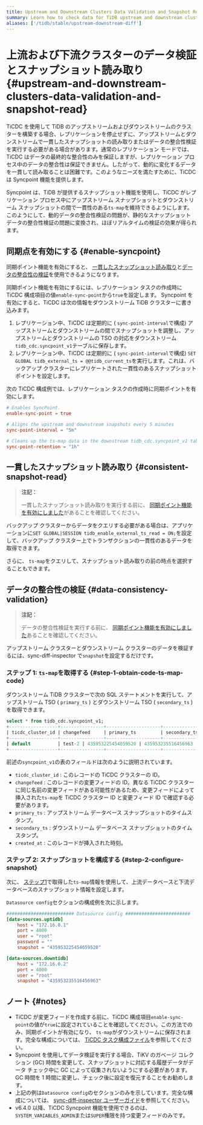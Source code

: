 ```yaml
---
title: Upstream and Downstream Clusters Data Validation and Snapshot Read
summary: Learn how to check data for TiDB upstream and downstream clusters.
aliases: ['/tidb/stable/upstream-downstream-diff']
---
```


# 上流および下流クラスターのデータ検証とスナップショット読み取り {#upstream-and-downstream-clusters-data-validation-and-snapshot-read}

TiCDC を使用して TiDB のアップストリームおよびダウンストリームのクラスターを構築する場合、レプリケーションを停止せずに、アップストリームとダウンストリームで一貫したスナップショットの読み取りまたはデータの整合性検証を実行する必要がある場合があります。通常のレプリケーション モードでは、TiCDC はデータの最終的な整合性のみを保証しますが、レプリケーション プロセス中のデータの整合性は保証できません。したがって、動的に変化するデータを一貫して読み取ることは困難です。このようなニーズを満たすために、TiCDC は Syncpoint 機能を提供します。

Syncpoint は、TiDB が提供するスナップショット機能を使用し、TiCDC がレプリケーション プロセス中にアップストリーム スナップショットとダウンストリーム スナップショットの間で一貫性のある`ts-map`を維持できるようにします。このようにして、動的データの整合性検証の問題が、静的なスナップショット データの整合性検証の問題に変換され、ほぼリアルタイムの検証の効果が得られます。

## 同期点を有効にする {#enable-syncpoint}

同期ポイント機能を有効にすると、 [一貫したスナップショット読み取り](#consistent-snapshot-read)と[データの整合性の検証](#data-consistency-validation)を使用できるようになります。

同期ポイント機能を有効にするには、レプリケーション タスクの作成時に TiCDC 構成項目の値`enable-sync-point`から`true`を設定します。 Syncpoint を有効にすると、TiCDC は次の情報をダウンストリーム TiDB クラスターに書き込みます。

1.  レプリケーション中、TiCDC は定期的に ( `sync-point-interval`で構成) アップストリームとダウンストリームの間でスナップショットを調整し、アップストリームとダウンストリームの TSO の対応をダウンストリーム`tidb_cdc.syncpoint_v1`テーブルに保存します。
2.  レプリケーション中、TiCDC は定期的に ( `sync-point-interval`で構成) `SET GLOBAL tidb_external_ts = @@tidb_current_ts`を実行します。これは、バックアップ クラスターにレプリケートされた一貫性のあるスナップショット ポイントを設定します。

次の TiCDC 構成例では、レプリケーション タスクの作成時に同期ポイントを有効にします。

```toml
# Enables SyncPoint.
enable-sync-point = true

# Aligns the upstream and downstream snapshots every 5 minutes
sync-point-interval = "5m"

# Cleans up the ts-map data in the downstream tidb_cdc.syncpoint_v1 table every hour
sync-point-retention = "1h"
```

## 一貫したスナップショット読み取り {#consistent-snapshot-read}

> **注記：**
>
> 一貫したスナップショット読み取りを実行する前に、 [同期ポイント機能を有効にしました](#enable-syncpoint)があることを確認してください。

バックアップ クラスターからデータをクエリする必要がある場合は、アプリケーションに`SET GLOBAL|SESSION tidb_enable_external_ts_read = ON;`を設定して、バックアップ クラスター上でトランザクションの一貫性のあるデータを取得できます。

さらに、 `ts-map`をクエリして、スナップショット読み取りの前の時点を選択することもできます。

## データの整合性の検証 {#data-consistency-validation}

> **注記：**
>
> データの整合性検証を実行する前に、 [同期ポイント機能を有効にしました](#enable-syncpoint)あることを確認してください。

アップストリーム クラスターとダウンストリーム クラスターのデータを検証するには、sync-diff-inspector で`snapshot`を設定するだけです。

### ステップ 1: <code>ts-map</code>を取得する {#step-1-obtain-code-ts-map-code}

ダウンストリーム TiDB クラスターで次の SQL ステートメントを実行して、アップストリーム TSO ( `primary_ts` ) とダウンストリーム TSO ( `secondary_ts` ) を取得できます。

```sql
select * from tidb_cdc.syncpoint_v1;
+------------------+----------------+--------------------+--------------------+---------------------+
| ticdc_cluster_id | changefeed     | primary_ts         | secondary_ts       | created_at          |
+------------------+----------------+--------------------+--------------------+---------------------+
| default          | test-2 | 435953225454059520 | 435953235516456963 | 2022-09-13 08:40:15 |
+------------------+----------------+--------------------+--------------------+---------------------+
```

前述の`syncpoint_v1`の表のフィールドは次のように説明されています。

-   `ticdc_cluster_id` : このレコードの TiCDC クラスターの ID。
-   `changefeed` : このレコードの変更フィードの ID。異なる TiCDC クラスターに同じ名前の変更フィードがある可能性があるため、変更フィードによって挿入された`ts-map`を TiCDC クラスター ID と変更フィード ID で確認する必要があります。
-   `primary_ts` : アップストリーム データベース スナップショットのタイムスタンプ。
-   `secondary_ts` : ダウンストリーム データベース スナップショットのタイムスタンプ。
-   `created_at` : このレコードが挿入された時刻。

### ステップ 2: スナップショットを構成する {#step-2-configure-snapshot}

次に、 [ステップ1](#step-1-obtain-ts-map)で取得した`ts-map`情報を使用して、上流データベースと下流データベースのスナップショット情報を設定します。

`Datasource config`セクションの構成例を次に示します。

```toml
######################### Datasource config ########################
[data-sources.uptidb]
    host = "172.16.0.1"
    port = 4000
    user = "root"
    password = ""
    snapshot = "435953225454059520"

[data-sources.downtidb]
    host = "172.16.0.2"
    port = 4000
    user = "root"
    snapshot = "435953235516456963"
```

## ノート {#notes}

-   TiCDC が変更フィードを作成する前に、TiCDC 構成項目`enable-sync-point`の値が`true`に設定されていることを確認してください。この方法でのみ、同期ポイントが有効になり、 `ts-map`がダウンストリームに保存されます。完全な構成については、 [TiCDC タスク構成ファイル](/ticdc/ticdc-changefeed-config.md)を参照してください。
-   Syncpoint を使用してデータ検証を実行する場合、TiKV のガベージ コレクション (GC) 時間を変更して、スナップショットに対応する履歴データがデータ チェック中に GC によって収集されないようにする必要があります。 GC 時間を 1 時間に変更し、チェック後に設定を復元することをお勧めします。
-   上記の例は`Datasource config`のセクションのみを示しています。完全な構成については、 [sync-diff-inspector ユーザーガイド](/sync-diff-inspector/sync-diff-inspector-overview.md)を参照してください。
-   v6.4.0 以降、TiCDC Syncpoint 機能を使用できるのは、 `SYSTEM_VARIABLES_ADMIN`または`SUPER`権限を持つ変更フィードのみです。
